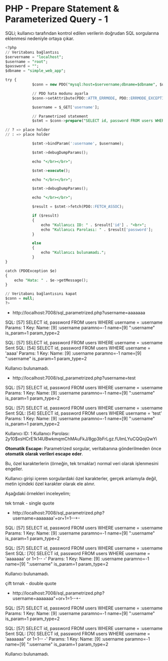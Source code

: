 # PHP - Prepare Statement & Parameterized Query - 1

SQLi;  kullanıcı tarafından kontrol edilen verilerin doğrudan SQL sorgularına eklenmesi nedeniyle ortaya çıkar.

```sql
<?php
// Veritabanı bağlantısı
$servername = "localhost";
$username = "root";
$password = "";
$dbname = "simple_web_app";

try {
            $conn = new PDO("mysql:host=$servername;dbname=$dbname", $username, $password);

            // PDO hata modunu ayarla
            $conn->setAttribute(PDO::ATTR_ERRMODE, PDO::ERRMODE_EXCEPTION);

            $username = $_GET['username'];

            // Parametrized statement
            $stmt = $conn->prepare("SELECT id, password FROM users WHERE username = :username");

// ? => place holder
// : => place holder

            $stmt->bindParam(':username', $username);

            $stmt->debugDumpParams();

            echo "</br></br>";

            $stmt->execute();

            echo "</br></br>";

            $stmt->debugDumpParams();

            echo "</br></br>";

            $result = $stmt->fetch(PDO::FETCH_ASSOC);

            if ($result)
            {
                echo "Kullanıcı ID: " . $result['id'] . "<br>";
                echo "Kullanıcı Parolası: " . $result['password'];
            }

            else
            {
                echo "Kullanıcı bulunamadı.";
            }
}

catch (PDOException $e)
{
    echo "Hata: " . $e->getMessage();
}

// Veritabanı bağlantısını kapat
$conn = null;
?>
```

- http://localhost:7008/sql_parametrized.php?username=aaaaaaa

SQL: [57] SELECT id, password FROM users WHERE username = :username Params: 1 Key: Name: [9] :username paramno=-1 name=[9] ":username" is_param=1 param_type=2

SQL: [57] SELECT id, password FROM users WHERE username = :username Sent SQL: [54] SELECT id, password FROM users WHERE username = 'aaaa' Params: 1 Key: Name: [9] :username paramno=-1 name=[9] ":username" is_param=1 param_type=2

Kullanıcı bulunamadı.

- http://localhost:7008/sql_parametrized.php?username=test

SQL: [57] SELECT id, password FROM users WHERE username = :username Params: 1 Key: Name: [9] :username paramno=-1 name=[9] ":username" is_param=1 param_type=2

SQL: [57] SELECT id, password FROM users WHERE username = :username Sent SQL: [54] SELECT id, password FROM users WHERE username = 'test' Params: 1 Key: Name: [9] :username paramno=-1 name=[9] ":username" is_param=1 param_type=2

Kullanıcı ID: 1
Kullanıcı Parolası: $2y$10$xsHCrE1k14UBwkmqmChMAuFkJ/8gp3bFrLgz.fUlmLYuCQQojQwYi

**Otomatik Escape:** Parametrized sorgular, veritabanına  gönderilmeden önce **otomatik olarak verileri escape eder**. 

Bu, özel karakterlerin (örneğin, tek tırnaklar) normal veri olarak işlenmesini engeller. 

Kullanıcı girişi içeren sorgulardaki özel karakterler, gerçek anlamıyla değil, metin içindeki özel karakter olarak ele alınır. 

Aşağıdaki örnekleri inceleyelim;

tek tırnak - single quote

- http://localhost:7008/sql_parametrized.php?username=aaaaaaa'+or+1=1--+-

SQL: [57] SELECT id, password FROM users WHERE username = :username Params: 1 Key: Name: [9] :username paramno=-1 name=[9] ":username" is_param=1 param_type=2

SQL: [57] SELECT id, password FROM users WHERE username = :username Sent SQL: [70] SELECT id, password FROM users WHERE username = 'aaaaaaa\' or 1=1-- -' Params: 1 Key: Name: [9] :username paramno=-1 name=[9] ":username" is_param=1 param_type=2

Kullanıcı bulunamadı.

çift tırnak - double quote

- http://localhost:7008/sql_parametrized.php?username=aaaaaaa"+or+1=1--+-

SQL: [57] SELECT id, password FROM users WHERE username = :username Params: 1 Key: Name: [9] :username paramno=-1 name=[9] ":username" is_param=1 param_type=2

SQL: [57] SELECT id, password FROM users WHERE username = :username Sent SQL: [70] SELECT id, password FROM users WHERE username = 'aaaaaaa\" or 1=1-- -' Params: 1 Key: Name: [9] :username paramno=-1 name=[9] ":username" is_param=1 param_type=2

Kullanıcı bulunamadı.
